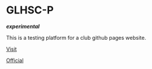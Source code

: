 # GLHSC-P

***experimental***

This is a testing platform for a club github pages website.

[Visit](https://generateduser.github.io/GLHSC-P/)

[Official](https://ahkim76.github.io/glhsCSv2/)

